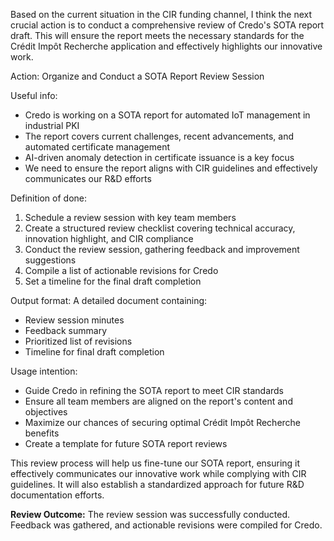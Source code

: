 Based on the current situation in the CIR funding channel, I think the next crucial action is to conduct a comprehensive review of Credo's SOTA report draft. This will ensure the report meets the necessary standards for the Crédit Impôt Recherche application and effectively highlights our innovative work.

Action: Organize and Conduct a SOTA Report Review Session

Useful info:
- Credo is working on a SOTA report for automated IoT management in industrial PKI
- The report covers current challenges, recent advancements, and automated certificate management
- AI-driven anomaly detection in certificate issuance is a key focus
- We need to ensure the report aligns with CIR guidelines and effectively communicates our R&D efforts

Definition of done:
1. Schedule a review session with key team members
2. Create a structured review checklist covering technical accuracy, innovation highlight, and CIR compliance
3. Conduct the review session, gathering feedback and improvement suggestions
4. Compile a list of actionable revisions for Credo
5. Set a timeline for the final draft completion

Output format:
A detailed document containing:
- Review session minutes
- Feedback summary
- Prioritized list of revisions
- Timeline for final draft completion

Usage intention:
- Guide Credo in refining the SOTA report to meet CIR standards
- Ensure all team members are aligned on the report's content and objectives
- Maximize our chances of securing optimal Crédit Impôt Recherche benefits
- Create a template for future SOTA report reviews

This review process will help us fine-tune our SOTA report, ensuring it effectively communicates our innovative work while complying with CIR guidelines. It will also establish a standardized approach for future R&D documentation efforts.

**Review Outcome:**
The review session was successfully conducted. Feedback was gathered, and actionable revisions were compiled for Credo.
